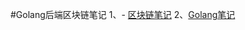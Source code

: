#Golang后端区块链笔记
    1、- [区块链笔记](https://github.com/bgscr/Study_Notes/blob/main/BlockChain.md)
    2、[Golang笔记](https://github.com/bgscr/Study_Notes/blob/main/Go.md)